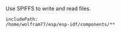 Use SPIFFS to write and read files.

```text
includePath:
/home/wolfram77/esp/esp-idf/components/**
```
